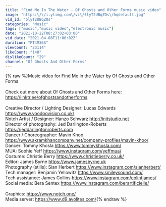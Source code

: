```yaml
---
title: "Find Me In The Water - Of Ghosts and Other Forms music video"
image: "https:\/\/i.ytimg.com\/vi\/5lyT2UBqZOs\/hqdefault.jpg"
vid_id: "5lyT2UBqZOs"
categories: "Music"
tags: ["music","music video","electronic music"]
date: "2021-10-22T08:27:02+03:00"
vid_date: "2021-04-08T11:00:02Z"
duration: "PT4M36S"
viewcount: "23114"
likeCount: "148"
dislikeCount: "29"
channel: "Of Ghosts And Other Forms"
---
```

{% raw %}Music video for Find Me in the Water by Of Ghosts and Other Forms<br /><br />Check out more about Of Ghosts and Other Forms here: <a rel="nofollow" target="blank" href="https://linktr.ee/ofghostsandotherforms">https://linktr.ee/ofghostsandotherforms</a><br /><br />Creative Director / Lighting Designer: Lucas Edwards <a rel="nofollow" target="blank" href="https://www.voodoovision.co.uk/">https://www.voodoovision.co.uk/</a> <br />Notch Artist / Designer: Hanzo Schwarz <a rel="nofollow" target="blank" href="http://initstudio.net">http://initstudio.net</a> <br />Director of photography: Jed Darlington-Roberts <a rel="nofollow" target="blank" href="https://jeddarlingtonroberts.com">https://jeddarlingtonroberts.com</a><br />Dancer / Choreographer: Mavin Khoo <a rel="nofollow" target="blank" href="https://www.akramkhancompany.net/company-profiles/mavin-khoo/">https://www.akramkhancompany.net/company-profiles/mavin-khoo/</a><br />Dancer: Tommy Khosla <a rel="nofollow" target="blank" href="https://www.tommykhosla.com/">https://www.tommykhosla.com/</a><br />MUA: Sophie Yeff <a rel="nofollow" target="blank" href="https://www.instagram.com/yeffmua/">https://www.instagram.com/yeffmua/</a><br />Costume: Christie Berry <a rel="nofollow" target="blank" href="https://www.christieberry.co.uk/">https://www.christieberry.co.uk/</a><br />Editor: James Byrne <a rel="nofollow" target="blank" href="https://www.jamesbyrne.uk">https://www.jamesbyrne.uk</a><br />Photography (stills): Sian Herbert <a rel="nofollow" target="blank" href="https://www.instagram.com/sianherbert/">https://www.instagram.com/sianherbert/</a><br />Tech manager: Benjamin Yellowitz <a rel="nofollow" target="blank" href="https://www.smileysound.com/">https://www.smileysound.com/</a> <br />Tech assistance: James Collins <a rel="nofollow" target="blank" href="https://www.instagram.com/colintjames/">https://www.instagram.com/colintjames/</a><br />Social media: Bera Sentex <a rel="nofollow" target="blank" href="https://www.instagram.com/berartificielle/">https://www.instagram.com/berartificielle/</a><br /><br />Graphics: <a rel="nofollow" target="blank" href="https://www.notch.one/">https://www.notch.one/</a><br />Media server: <a rel="nofollow" target="blank" href="https://www.d9.avolites.com/">https://www.d9.avolites.com/</a>{% endraw %}
